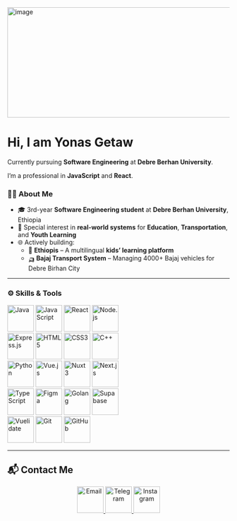 <img width="1024" height="250" alt="image" src="https://github.com/user-attachments/assets/5d8fa9be-7de1-4ce1-a363-66efc495848d" />

# Hi, I am Yonas Getaw  
Currently pursuing **Software Engineering** at **Debre Berhan University**.  

I’m a professional in **JavaScript** and **React**.  

### 🧑‍💻 About Me
- 🎓 3rd-year **Software Engineering student** at **Debre Berhan University**, Ethiopia  
- 🔬 Special interest in **real-world systems** for **Education**, **Transportation**, and **Youth Learning**  
- 🌐 Actively building:  
  - 🧒 **Ethiopis** – A multilingual **kids’ learning platform**  
  - 🛺 **Bajaj Transport System** – Managing 4000+ Bajaj vehicles for Debre Birhan City  

---

### ⚙️ Skills & Tools
<div >
<!-- Programming Languages & Tools -->
<img src="https://cdn.jsdelivr.net/gh/devicons/devicon/icons/java/java-original.svg" title="Java" width="60"/> 
<img src="https://cdn.jsdelivr.net/gh/devicons/devicon/icons/javascript/javascript-original.svg" title="JavaScript" width="60"/> 
<img src="https://cdn.jsdelivr.net/gh/devicons/devicon/icons/react/react-original.svg" title="React" width="60"/> 
<img src="https://cdn.jsdelivr.net/gh/devicons/devicon/icons/nodejs/nodejs-original.svg" title="Node.js" width="60"/> <br/>
<img src="https://cdn.jsdelivr.net/gh/devicons/devicon/icons/express/express-original.svg" title="Express.js" width="60"/> 
<img src="https://cdn.jsdelivr.net/gh/devicons/devicon/icons/html5/html5-original.svg" title="HTML5" width="60"/> 
<img src="https://cdn.jsdelivr.net/gh/devicons/devicon/icons/css3/css3-original.svg" title="CSS3" width="60"/>  
<img src="https://cdn.jsdelivr.net/gh/devicons/devicon/icons/cplusplus/cplusplus-original.svg" title="C++" width="60"/>  <br/>
<img src="https://cdn.jsdelivr.net/gh/devicons/devicon/icons/python/python-original.svg" title="Python" width="60"/> 
<img src="https://cdn.jsdelivr.net/gh/devicons/devicon/icons/vuejs/vuejs-original.svg" title="Vue.js" width="60"/> 
<img src="https://cdn.jsdelivr.net/gh/devicons/devicon/icons/nuxtjs/nuxtjs-original.svg" title="Nuxt 3" width="60"/>  
<img src="https://cdn.jsdelivr.net/gh/devicons/devicon/icons/nextjs/nextjs-original.svg" title="Next.js" width="60"/>  <br/>
<img src="https://cdn.jsdelivr.net/gh/devicons/devicon/icons/typescript/typescript-original.svg" title="TypeScript" width="60"/> 
<img src="https://cdn.jsdelivr.net/gh/devicons/devicon/icons/figma/figma-original.svg" title="Figma" width="60"/> 
<img src="https://cdn.jsdelivr.net/gh/devicons/devicon/icons/golang/go-original.svg" title="Golang" width="60"/> 
<img src="https://cdn.jsdelivr.net/gh/devicons/devicon/icons/supabase/supabase-original.svg" title="Supabase" width="60"/>  <br/>
<img src="https://cdn.jsdelivr.net/gh/devicons/devicon/icons/vuelidate/vuelidate-original.svg" title="Vuelidate" width="60"/> 
<img src="https://cdn.jsdelivr.net/gh/devicons/devicon/icons/git/git-original.svg" title="Git" width="60"/> 
<img src="https://cdn.jsdelivr.net/gh/devicons/devicon/icons/github/github-original.svg" title="GitHub" width="60"/> 
</div>

---

## 📬 Contact Me
<p align="center">
  <a href="mailto:yonasgetaw5444@gmail.com" target="_blank">
    <img src="https://cdn-icons-png.flaticon.com/512/732/732200.png" alt="Email" width="60" />
  </a>
  <a href="https://t.me/@YONAA54" target="_blank">
    <img src="https://cdn-icons-png.flaticon.com/512/2111/2111646.png" alt="Telegram" width="60" />
  </a>
  <a href="https://instagram.com/yourprofile" target="_blank">
    <img src="https://cdn-icons-png.flaticon.com/512/2111/2111463.png" alt="Instagram" width="60" />
  </a>
</p>
